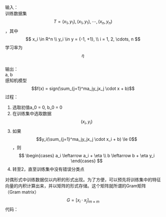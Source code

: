 输入：  
训练数据集$$T={(x_1, y_1), (x_1, y_1), \cdots, (x_n, y_n)}$$，其中  
$$
x_i \in R^n \\
y_i \in y = {-1, +1}, \\
i = 1, 2, \cdots, n
$$
学习率为$$\eta$$  
输出：  
a, b  
感知机模型$$f(x) = sign(\sum_{j=1}^ma_jy_jx_j \cdot x + b)$$
过程：  
1. 选取初值a_0 = 0, b_0 = 0  
2. 在训练集中选取数据$$(x_i, y_i)$$
3. 如果$$y_i(\sum_{j=1}^ma_jy_jx_j \cdot x_i + b) \le 0$$，则
$$
\begin{cases}
a_i \leftarrow a_i + \eta \\
b \leftarrow b + \eta y_i
\end{cases}
$$
4. 转至2，直至训练集中没有错误分类点  

对偶形式中训练数据仅以内积的形式出现。为了方便，可以预先将训练集中的特征向量的内积计算出来，并以矩阵的形式存储。这个矩阵就所谓的Gram矩阵（Gram matrix）  
$$
G = [x_i \cdot x_j]_{m \times m}
$$
代码：